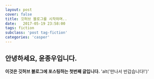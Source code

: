 ```yaml
---
layout: post
cover: false
title: 깃허브 블로그를 시작하며..
date:   2017-05-19 23:58:00
tags: fiction
subclass: 'post tag-fiction'
categories: 'casper'
---
```


## 안녕하세요, 윤종우입니다.
**이것은 깃허브 블로그에 포스팅하는 첫번째 글입니다.**
'alt('만나서 반갑습니다!')'

